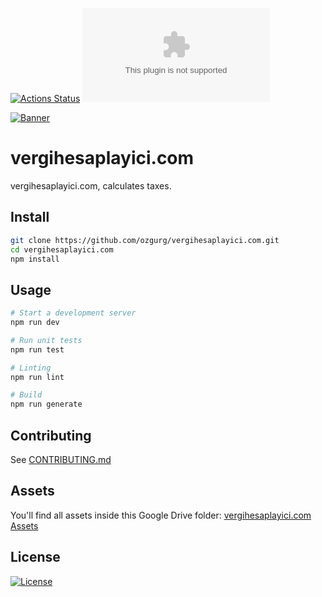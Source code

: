 [![Actions Status](https://github.com/ozgurg/vergihesaplayici.com/actions/workflows/main.yml/badge.svg)](https://github.com/ozgurg/vergihesaplayici.com/actions)
![Version](https://img.shields.io/github/package-json/v/ozgurg/vergihesaplayici.com)

[![Banner](https://raw.githubusercontent.com/ozgurg/vergihesaplayici.com/main/.assets/github-banner.png)](https://vergihesaplayici.com)

# vergihesaplayici.com

vergihesaplayici.com, calculates taxes.

## Install

``` sh
git clone https://github.com/ozgurg/vergihesaplayici.com.git
cd vergihesaplayici.com
npm install
```

## Usage

``` sh
# Start a development server
npm run dev

# Run unit tests
npm run test

# Linting
npm run lint

# Build
npm run generate
```

## Contributing

See [CONTRIBUTING.md](https://github.com/ozgurg/vergihesaplayici.com/blob/main/CONTRIBUTING.md)

## Assets

You'll find all assets inside this Google Drive
folder: [vergihesaplayici.com Assets](https://drive.google.com/drive/folders/1uRfWhdf32G7iwmMJ85WRo95Q86cpEssC?usp=sharing)

## License

[![License](https://img.shields.io/badge/License-GPLv3-%2388DF95.svg)](https://github.com/ozgurg/vergihesaplayici.com/blob/main/LICENSE)
